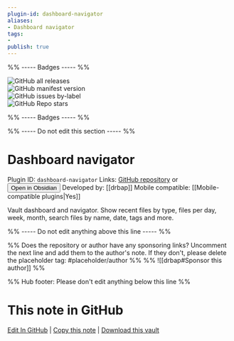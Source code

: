 ```yaml
---
plugin-id: dashboard-navigator
aliases:
- Dashboard navigator
tags: 
- 
publish: true
---
```


%% ----- Badges ----- %%

![GitHub all releases](https://img.shields.io/github/downloads/drbap/dashboard-navigator-for-obsidian/total?color=573E7A&logo=github&style=for-the-badge)   
![GitHub manifest version](https://img.shields.io/github/manifest-json/v/drbap/dashboard-navigator-for-obsidian?color=573E7A&logo=github&style=for-the-badge)   
![GitHub issues by-label](https://img.shields.io/github/issues/drbap/dashboard-navigator-for-obsidian/help%20wanted?color=573E7A&logo=github&style=for-the-badge)   
![GitHub Repo stars](https://img.shields.io/github/stars/drbap/dashboard-navigator-for-obsidian?color=573E7A&logo=github&style=for-the-badge)

%% ----- Badges ----- %%

%% ----- Do not edit this section ----- %%

# Dashboard navigator

Plugin ID: `dashboard-navigator`
Links: [GitHub repository](https://github.com/drbap/dashboard-navigator-for-obsidian) or [<button id=HH>Open in Obsidian</button>](obsidian://show-plugin?id=dashboard-navigator)
Developed by: [[drbap]]
Mobile compatible: [[Mobile-compatible plugins|Yes]]

Vault dashboard and navigator. Show recent files by type, files per day, week, month, search files by name, date, tags and more.

%% ----- Do not edit anything above this line ----- %% 

%% Does the repository or author have any sponsoring links? Uncomment the next line and add them to the author's note. If they don't, please delete the placeholder tag: #placeholder/author %%
%% ![[drbap#Sponsor this author]] %%

%% Hub footer: Please don't edit anything below this line %%

# This note in GitHub

<span class="git-footer">[Edit In GitHub](https://github.dev/obsidian-community/obsidian-hub/blob/main/02%20-%20Community%20Expansions/02.05%20All%20Community%20Expansions/Plugins/dashboard-navigator.md "git-hub-edit-note") | [Copy this note](https://raw.githubusercontent.com/obsidian-community/obsidian-hub/main/02%20-%20Community%20Expansions/02.05%20All%20Community%20Expansions/Plugins/dashboard-navigator.md "git-hub-copy-note") | [Download this vault](https://github.com/obsidian-community/obsidian-hub/archive/refs/heads/main.zip "git-hub-download-vault") </span>
